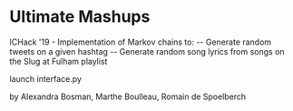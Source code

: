 # Ultimate Mashups
ICHack '19 - Implementation of Markov chains to:
-- Generate random tweets on a given hashtag
-- Generate random song lyrics from songs on the Slug at Fulham playlist

launch interface.py 

by Alexandra Bosman, Marthe Boulleau, Romain de Spoelberch
